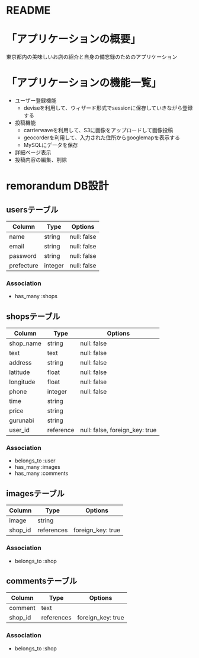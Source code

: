 # README

# 「アプリケーションの概要」 
東京都内の美味しいお店の紹介と自身の備忘録のためのアプリケーション

# 「アプリケーションの機能一覧」 
- ユーザー登録機能
    - deviseを利用して、ウィザード形式でsessionに保存していきながら登録する
- 投稿機能
    - carrierwaveを利用して、S3に画像をアップロードして画像投稿
    - geocorderを利用して、入力された住所からgooglemapを表示する
    - MySQLにデータを保存
- 詳細ページ表示
- 投稿内容の編集、削除


# remorandum DB設計

## usersテーブル
|Column|Type|Options|
|------|----|-------|
|name|string|null: false|
|email|string|null: false|
|password|string|null: false|
|prefecture|integer|null: false|
### Association
- has_many :shops

## shopsテーブル
|Column|Type|Options|
|------|----|-------|
|shop_name|string|null: false|
|text|text|null: false|
|address|string|null: false|
|latitude|float|null: false|
|longitude|float|null: false|
|phone|integer|null: false|
|time|string|
|price|string|
|gurunabi|string|
|user_id|reference|null: false, foreign_key: true|
### Association
- belongs_to :user
- has_many :images
- has_many :comments

## imagesテーブル
|Column|Type|Options|
|------|----|-------|
|image|string||
|shop_id|references|foreign_key: true|
### Association
- belongs_to :shop

## commentsテーブル
|Column|Type|Options|
|------|----|-------|
|comment|text|
|shop_id|references|foreign_key: true|
### Association
- belongs_to :shop
